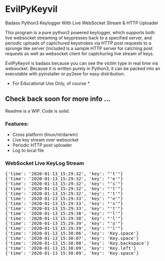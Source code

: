# EvilPyKeyvil
Badass Python3 Keylogger With Live WebSocket Stream &amp; HTTP Uploader

<p>This program is a pure python3 powered keylogger, which supports both live websocket streaming of keypresses back to a specified server, and periodic uploads of captchured keystrokes via HTTP post requests to a sprunge like server (included is a sample HTTP server for catching post requests as well as websocket client for captchuring live stream of keys.
</p>

<p> EvilPyKeyvil is badass because you can see the victim type in real time via websocket. Because it is written purely in Python3, it can be packed into an executable with pyinstaller or py2exe for easy distribution.
</p>

* For Educational Use Only, of course *

## Check back soon for more info ... 

Readme is a WIP. Code is solid. 


### Features:
- Cross platform (linux/nt/darwin)
- Live key stream over websocket
- Periodic HTTP post uploader 
- Log to local file


### WebSocket Live KeyLog Stream

<pre>
{'time': '2020-01-13_15:29:32', 'key': "'t'"}
{'time': '2020-01-13_15:29:32', 'key': "'e'"}
{'time': '2020-01-13_15:29:32', 'key': "'s'"}
{'time': '2020-01-13_15:29:32', 'key': "'t'"}
{'time': '2020-01-13_15:29:32', 'key': "'t'"}
{'time': '2020-01-13_15:29:33', 'key': "'e'"}
{'time': '2020-01-13_15:29:33', 'key': "'s'"}
{'time': '2020-01-13_15:29:33', 'key': "'t'"}
{'time': '2020-01-13_15:29:38', 'key': "'l'"}
{'time': '2020-01-13_15:29:38', 'key': "'l'"}
{'time': '2020-01-13_15:29:39', 'key': "'o'"}
{'time': '2020-01-13_15:29:39', 'key': "'l'"}
{'time': '2020-01-13_15:30:06', 'key': 'Key.space'}
{'time': '2020-01-13_15:30:07', 'key': 'Key.space'}
{'time': '2020-01-13_15:30:08', 'key': 'Key.backspace'}
{'time': '2020-01-13_15:30:09', 'key': 'Key.left'}
{'time': '2020-01-13_15:30:09', 'key': 'Key.space'}
</pre>
